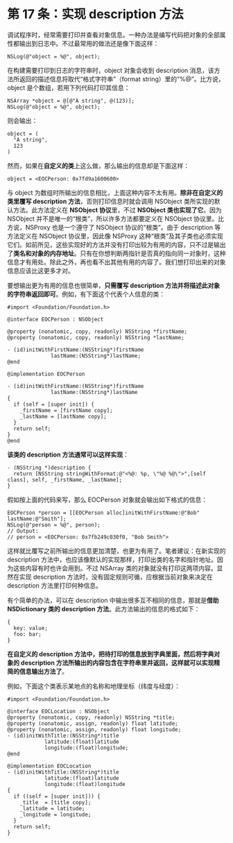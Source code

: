 # 第 17 条：实现 description 方法

调试程序时，经常需要打印并查看对象信息。一种办法是编写代码把对象的全部属性都输出到日志中。不过最常用的做法还是像下面这样：

```
NSLog(@"object = %@", object);
```

在构建需要打印到日志的字符串时，object 对象会收到 description 消息，该方法所返回的描述信息将取代“格式字符串”（format string）里的“%@”。比方说，object 是个数组，若用下列代码打印其信息：

```
NSArray *object = @[@"A string", @(123)];
NSLog(@"object = %@", object);
```

则会输出：

```
object = (
  "A string",
  123
)
```

然而，如果在**自定义的类**上这么做，那么输出的信息却是下面这样：

```
object = <EOCPerson: 0x7fd9a1600600>
```

与 object 为数组时所输出的信息相比，上面这种内容不太有用。**除非在自定义的类里覆写 description 方法**，否则打印信息时就会调用 NSObject 类所实现的默认方法。此方法定义在 **NSObject 协议**里，不过 **NSObject 类也实现了它**。因为 NSObject 并不是唯一的“根类”，所以许多方法都要定义在 NSObject 协议里。比方说，NSProxy 也是一个遵守了 NSObject 协议的“根类”。由于 description 等方法定义在 NSObject 协议里，因此像 NSProxy 这种“根类”及其子类也必须实现它们。如前所见，这些实现好的方法并没有打印出较为有用的内容，只不过是输出了**类名和对象的内存地址**。只有在你想判断两指针是否真的指向同一对象时，这种信息才有用处。除此之外，再也看不出其他有用的内容了。我们想打印出来的对象信息应该比这更多才对。

要想输出更为有用的信息也很简单，**只需覆写 description 方法并将描述此对象的字符串返回即可**。例如，有下面这个代表个人信息的类：

```
#import <Foundation/Foundation.h>

@interface EOCPerson : NSObject

@property (nonatomic, copy, readonly) NSString *firstName;
@property (nonatomic, copy, readonly) NSString *lastName;

- (id)initWithFirstName:(NSString*)firstName 
              lastName:(NSString*)lastName;
@end

@implementation EOCPerson

- (id)initWithFirstName:(NSString*)firstName
              lastName:(NSString*)lastName
{
  if (self = [super init]) {
    _firstName = [firstName copy];
    _lastName = [lastName copy];
  }
  return self;
}
@end
```

**该类的 description 方法通常可以这样实现**：

```
- (NSString *)description {
  return [NSString stringWithFormat:@"<%@: %p, \"%@ %@\">",[self class], self, _firstName, _lastName];
}
```

假如按上面的代码来写，那么 EOCPerson 对象就会输出如下格式的信息：

```
EOCPerson *person = [[EOCPerson alloc]initWithFirstName:@"Bob" lastName:@"Smith"];
NSLog(@"person = %@", person);
// Output:
// person = <EOCPerson: 0x7fb249c030f0, "Bob Smith"> 
```

这样就比覆写之前所输出的信息更加清楚，也更为有用了。笔者建议：在新实现的 description 方法中，也应该像默认的实现那样，打印出类的名字和指针地址。因为这些内容有时也许会用到。不过 NSArray 类的对象就没有打印这两项内容。显然在实现 description 方法时，没有固定规则可循，应根据当前对象来决定在 description 方法里打印何种信息。

有个简单的办法，可以在 description 中输出很多互不相同的信息，那就是**借助 NSDictionary 类的 description 方法**。此方法输出的信息的格式如下：

```
{
  key: value;
  foo: bar;
}
```

**在自定义的 description 方法中，把待打印的信息放到字典里面，然后将字典对象的 description 方法所输出的内容包含在字符串里并返回，这样就可以实现精简的信息输出方法了**。

例如，下面这个类表示某地点的名称和地理坐标（纬度与经度）：

```
#import <Foundation/Foundation.h>

@interface EOCLocation : NSObject
@property (nonatomic, copy, readonly) NSString *title;
@property (nonatomic, assign, readonly) float latitude;
@property (nonatomic, assign, readonly) float longitude;
- (id)initWithTitle:(NSString*)title
            latitude:(float)latitude
            longitude:(float)longitude;
@end

@implementation EOCLocation 
- (id)initWithTitle:(NSString*)title
            latitude:(float)latitude
            longitude:(float)longitude
{
  if ((self = [super init])) {
    _title  = [title copy];
    _latitude = latitude;
    _longitude = longitude;
  }
  return self;
}
```








